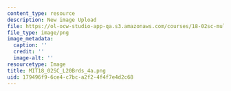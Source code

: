 ```yaml
---
content_type: resource
description: New image Upload
file: https://ol-ocw-studio-app-qa.s3.amazonaws.com/courses/18-02sc-multivariable-calculus-fall-2010/179496f96ce4c7bca2f24f4f7e4d2c68_MIT18_02SC_L20Brds_4a.png
file_type: image/png
image_metadata:
  caption: ''
  credit: ''
  image-alt: ''
resourcetype: Image
title: MIT18_02SC_L20Brds_4a.png
uid: 179496f9-6ce4-c7bc-a2f2-4f4f7e4d2c68
---
```

